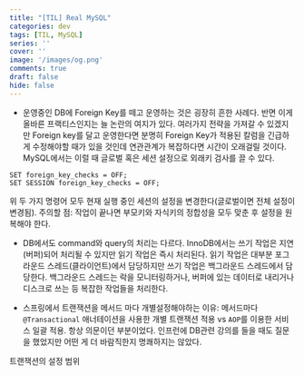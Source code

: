 ```yaml
---
title: "[TIL] Real MySQL"
categories: dev
tags: [TIL, MySQL]
series: ''
cover: ''
image: '/images/og.png'
comments: true
draft: false
hide: false
---
```


- 운영중인 DB에 Foreign Key를 떼고 운영하는 것은 굉장히 흔한 사례다. 반면 이게 올바른 프랙티스인지는 늘 논란의 여지가 있다. 여러가지 전략을 가져갈 수 있겠지만 Foreign key를 달고 운영한다면 분명히 Foreign Key가 적용된 칼럼을 긴급하게 수정해야할 때가 있을 것인데 연관관계가 복잡하다면 시간이 오래걸릴 것이다.
MySQL에서는 이럴 때 글로벌 혹은 세션 설정으로 외래키 검사를 끌 수 있다.
```
SET foreign_key_checks = OFF;
SET SESSION foreign_key_checks = OFF;
```
위 두 가지 명령어 모두 현재 실행 중인 세션의 설정을 변경한다(글로벌이면 전체 설정이 변경됨).
주의할 점: 작업이 끝나면 부모키와 자식키의 정합성을 모두 맞춘 후 설정을 원복해야 한다.

- DB에서도 command와 query의 처리는 다르다. InnoDB에서는 쓰기 작업은 지연(버퍼)되어 처리될 수 있지만 읽기 작업은 즉시 처리된다. 읽기 작업은 대부분 포그라운드 스레드(클라이언트)에서 담당하지만 쓰기 작업은 백그라운드 스레드에서 담당한다. 백그라운드 스레드는 락을 모니터링하거나, 버퍼에 있는 데이터로 내리거나 디스크로 쓰는 등 복잡한 작업들을 처리한다.

- 스프링에서 트랜잭션을 메서드 마다 개별설정해야하는 이유: 
메서드마다 `@Transactional` 애너테이션을 사용한 개별 트랜잭션 적용 vs `AOP`를 이용한 서비스 일괄 적용.
항상 의문이던 부분이었다. 인프런에 DB관련 강의를 들을 때도 질문을 했었지만 어떤 게 더 바람직한지 명쾌하지는 않았다.

트랜잭션의 설정 범위


